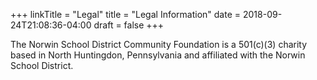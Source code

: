 +++
linkTitle = "Legal"
title = "Legal Information"
date  = 2018-09-24T21:08:36-04:00
draft = false
+++

The Norwin School District Community Foundation is a 501&#40;c&#41;&#40;3&#41; charity based in North Huntingdon, Pennsylvania and affiliated with the Norwin School District.
